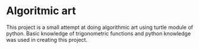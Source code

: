 # Algoritmic art

This project is a small attempt at doing algorithmic art using turtle module of python.
Basic knowledge of trigonometric functions and python knowledge was used in creating this project.
